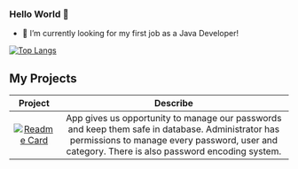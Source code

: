 ### Hello World 👋

- 🔭 I’m currently looking for my first job as a Java Developer!

[![Top Langs](https://github-readme-stats.vercel.app/api/top-langs/?username=KubaTworek&layout=compact)](https://github.com/anuraghazra/github-readme-stats)
## My Projects

Project                    |  Describe
:-------------------------:|:-------------------------:
[![Readme Card](https://github-readme-stats.vercel.app/api/pin/?username=KubaTworek&repo=Password-Manager-MVC-REST)](https://github.com/KubaTworek/Password-Manager-MVC-REST)  |  App gives us opportunity to manage our passwords and keep them safe in database. Administrator has permissions to manage every password, user and category. There is also password encoding system.




